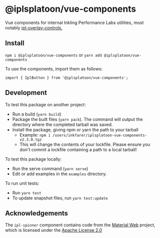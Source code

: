 # @iplsplatoon/vue-components

Vue components for internal Inkling Performance Labs utilities, most notably [ipl-overlay-controls.](https://github.com/inkfarer/ipl-overlay-controls)

## Install

`npm i @iplsplatoon/vue-components` or `yarn add @iplsplatoon/vue-components`

To use the components, import them as follows:

`import { IplButton } from '@iplsplatoon/vue-components';`

## Development

To test this package on another project:

- Run a build (`yarn build`)
- Package the built files (`yarn pack`). The command will output the directory where the completed tarball was saved.
- Install the package, giving npm or yarn the path to your tarball
  - Example: `npm i /users/inkfarer/iplsplatoon-vue-components-v2.3.0.tgz`
  - This will change the contents of your lockfile. Please ensure you don't commit a lockfile containing a path to a
    local tarball!

To test this package locally:

- Run the serve command (`yarn serve`)
- Edit or add examples in the `examples` directory.

To run unit tests:

- Run `yarn test`
- To update snapshot files, run `yarn test:update`

## Acknowledgements

The `ipl-spinner` component contains code from the [Material Web](https://github.com/material-components/material-web) project, which is licensed under the [Apache License 2.0](https://github.com/material-components/material-web/blob/main/LICENSE)
